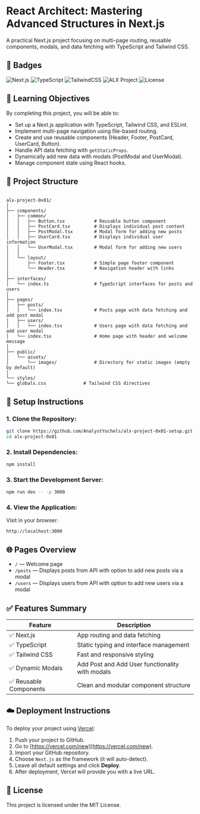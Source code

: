 # React Architect: Mastering Advanced Structures in Next.js

A practical Next.js project focusing on multi-page routing, reusable components, modals, and data fetching with TypeScript and Tailwind CSS.


## 📛 Badges

![Next.js](https://img.shields.io/badge/Next.js-13+-blue)
![TypeScript](https://img.shields.io/badge/TypeScript-5.0+-blue)
![TailwindCSS](https://img.shields.io/badge/TailwindCSS-3.0+-blue)
![ALX Project](https://img.shields.io/badge/ALX_Project-0x01-success)
![License](https://img.shields.io/badge/license-MIT-green)


## 🎯 Learning Objectives

By completing this project, you will be able to:

- Set up a Next.js application with TypeScript, Tailwind CSS, and ESLint.
- Implement multi-page navigation using file-based routing.
- Create and use reusable components (Header, Footer, PostCard, UserCard, Button).
- Handle API data fetching with `getStaticProps`.
- Dynamically add new data with modals (PostModal and UserModal).
- Manage component state using React hooks.


## 📁 Project Structure

```

alx-project-0x01/
│
├── components/
│   ├── common/
│   │   ├── Button.tsx           # Reusable button component
│   │   ├── PostCard.tsx         # Displays individual post content
│   │   ├── PostModal.tsx        # Modal form for adding new posts
│   │   ├── UserCard.tsx         # Displays individual user information
│   │   └── UserModal.tsx        # Modal form for adding new users
│   │
│   └── layout/
│       ├── Footer.tsx           # Simple page footer component
│       └── Header.tsx           # Navigation header with links
│
├── interfaces/
│   └── index.ts                 # TypeScript interfaces for posts and users
│
├── pages/
│   ├── posts/
│   │   └── index.tsx            # Posts page with data fetching and add post modal
│   ├── users/
│   │   └── index.tsx            # Users page with data fetching and add user modal
│   └── index.tsx                # Home page with header and welcome message
│
├── public/
│   └── assets/
│       └── images/              # Directory for static images (empty by default)
│
└── styles/
└── globals.css              # Tailwind CSS directives

````


## 🚀 Setup Instructions

### 1. Clone the Repository:

```bash
git clone https://github.com/AnalystYuchels/alx-project-0x01-setup.git
cd alx-project-0x01
````

### 2. Install Dependencies:

```bash
npm install
```

### 3. Start the Development Server:

```bash
npm run dev -- -p 3000
```

### 4. View the Application:

Visit in your browser:

```
http://localhost:3000
```


## 🌐 Pages Overview

* `/` — Welcome page
* `/posts` — Displays posts from API with option to add new posts via a modal
* `/users` — Displays users from API with option to add new users via a modal


## ✅ Features Summary

| Feature               | Description                                     |
| --------------------- | ----------------------------------------------- |
| ✅ Next.js             | App routing and data fetching                   |
| ✅ TypeScript          | Static typing and interface management          |
| ✅ Tailwind CSS        | Fast and responsive styling                     |
| ✅ Dynamic Modals      | Add Post and Add User functionality with modals |
| ✅ Reusable Components | Clean and modular component structure           |


## ☁️ Deployment Instructions

To deploy your project using [Vercel](https://vercel.com/):

1. Push your project to GitHub.
2. Go to [https://vercel.com/new](https://vercel.com/new).
3. Import your GitHub repository.
4. Choose `Next.js` as the framework (it will auto-detect).
5. Leave all default settings and click **Deploy**.
6. After deployment, Vercel will provide you with a live URL.


## 📜 License

This project is licensed under the MIT License.

